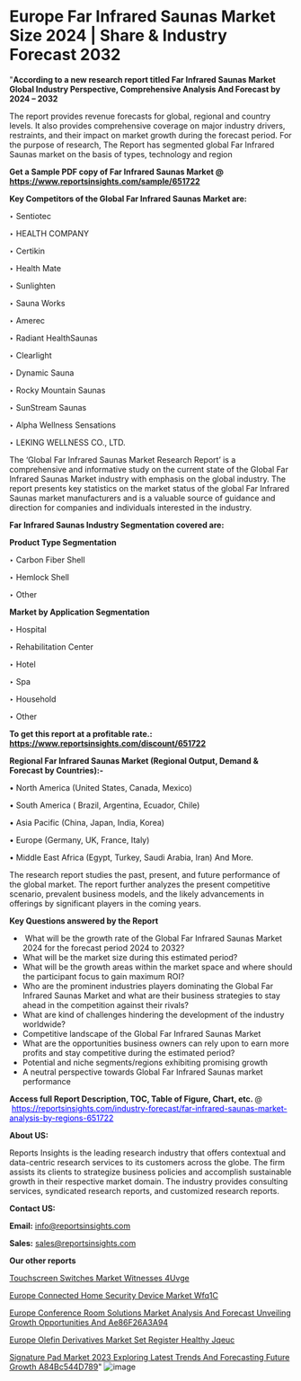 # Europe Far Infrared Saunas Market Size 2024 | Share & Industry Forecast 2032

 "<strong>According to a new research report titled Far Infrared Saunas Market Global Industry Perspective, Comprehensive Analysis And Forecast by 2024 – 2032</strong>

The report provides revenue forecasts for global, regional and country levels. It also provides comprehensive coverage on major industry drivers, restraints, and their impact on market growth during the forecast period. For the purpose of research, The Report has segmented global Far Infrared Saunas market on the basis of types, technology and region

<strong>Get a Sample PDF copy of Far Infrared Saunas Market </strong><strong>@<a href=https://www.reportsinsights.com/sample/651722 style=color:#0000ff;> https://www.reportsinsights.com/sample/651722</a></strong></font>

<strong>Key Competitors of the Global Far Infrared Saunas Market are:</strong>

‣ Sentiotec

‣ HEALTH COMPANY

‣ Certikin

‣ Health Mate

‣ Sunlighten

‣ Sauna Works

‣ Amerec

‣ Radiant HealthSaunas

‣ Clearlight

‣ Dynamic Sauna

‣ Rocky Mountain Saunas

‣ SunStream Saunas

‣ Alpha Wellness Sensations

‣ LEKING WELLNESS CO., LTD.

The ‘Global Far Infrared Saunas Market Research Report’ is a comprehensive and informative study on the current state of the Global Far Infrared Saunas Market industry with emphasis on the global industry. The report presents key statistics on the market status of the global Far Infrared Saunas market manufacturers and is a valuable source of guidance and direction for companies and individuals interested in the industry.

<strong>Far Infrared Saunas Industry Segmentation covered are:</strong>

<strong>Product Type Segmentation</strong>

‣ Carbon Fiber Shell

‣ Hemlock Shell

‣ Other

<strong>Market by Application Segmentation</strong>

‣ Hospital

‣ Rehabilitation Center

‣ Hotel

‣ Spa

‣ Household

‣ Other

<strong>To get this report at a profitable rate.: <a href=https://www.reportsinsights.com/discount/651722 style=color:#0000ff;>https://www.reportsinsights.com/discount/651722</a></strong></font>

<strong>Regional Far Infrared Saunas Market (Regional Output, Demand &amp; Forecast by Countries):-</strong>

• North America (United States, Canada, Mexico)

• South America ( Brazil, Argentina, Ecuador, Chile)

• Asia Pacific (China, Japan, India, Korea)

• Europe (Germany, UK, France, Italy)

• Middle East Africa (Egypt, Turkey, Saudi Arabia, Iran) And More.

The research report studies the past, present, and future performance of the global market. The report further analyzes the present competitive scenario, prevalent business models, and the likely advancements in offerings by significant players in the coming years.

<strong>Key Questions answered by the Report</strong>
<ul>
  <li> What will be the growth rate of the Global Far Infrared Saunas Market 2024 for the forecast period 2024 to 2032?</li>
  <li>What will be the market size during this estimated period?</li>
  <li>What will be the growth areas within the market space and where should the participant focus to gain maximum ROI?</li>
  <li>Who are the prominent industries players dominating the Global Far Infrared Saunas Market and what are their business strategies to stay ahead in the competition against their rivals?</li>
  <li>What are kind of challenges hindering the development of the industry worldwide?</li>
  <li>Competitive landscape of the Global Far Infrared Saunas Market</li>
  <li>What are the opportunities business owners can rely upon to earn more profits and stay competitive during the estimated period?</li>
  <li>Potential and niche segments/regions exhibiting promising growth</li>
  <li>A neutral perspective towards Global Far Infrared Saunas market performance</li>
</ul>
<strong>Access full Report Description, TOC, Table of Figure, Chart, etc. </strong>@  <a href=https://reportsinsights.com/industry-forecast/far-infrared-saunas-market-analysis-by-regions-651722 style=color:#0000ff;>https://reportsinsights.com/industry-forecast/far-infrared-saunas-market-analysis-by-regions-651722</a></font>

<strong><strong>About US</strong>:</strong>

Reports Insights is the leading research industry that offers contextual and data-centric research services to its customers across the globe. The firm assists its clients to strategize business policies and accomplish sustainable growth in their respective market domain. The industry provides consulting services, syndicated research reports, and customized research reports.

<strong>Contact US:</strong>

<p class=""""><b>Email:</b> <a href=mailto:info@reportsinsights.com>info@reportsinsights.com</a></p>
<p class=""""><b>Sales:</b> <a href=mailto:sales@reportsinsights.com>sales@reportsinsights.com</a></p>

<strong>Our other reports</strong>

<a href=https://www.linkedin.com/pulse/touchscreen-switches-market-witnesses-4uvge/>Touchscreen Switches Market Witnesses 4Uvge</a>

<a href=https://www.linkedin.com/pulse/europe-connected-home-security-device-market-wfq1c/>Europe Connected Home Security Device Market Wfq1C</a>

<a href=https://medium.com/@amanmandal1286/europe-conference-room-solutions-market-analysis-and-forecast-unveiling-growth-opportunities-and-ae86f26a3a94>Europe Conference Room Solutions Market Analysis And Forecast Unveiling Growth Opportunities And Ae86F26A3A94</a>

<a href=https://www.linkedin.com/pulse/europe-olefin-derivatives-market-set-register-healthy-jqeuc/>Europe Olefin Derivatives Market Set Register Healthy Jqeuc</a>

<a href=https://medium.com/@ruchikakadam73/signature-pad-market-2023-exploring-latest-trends-and-forecasting-future-growth-a84bc544d789>Signature Pad Market 2023 Exploring Latest Trends And Forecasting Future Growth A84Bc544D789</a>"
![image](https://github.com/daminid12/RImarketresearch/assets/158430485/efae8386-039f-4948-a406-bb1c2859d60b)

